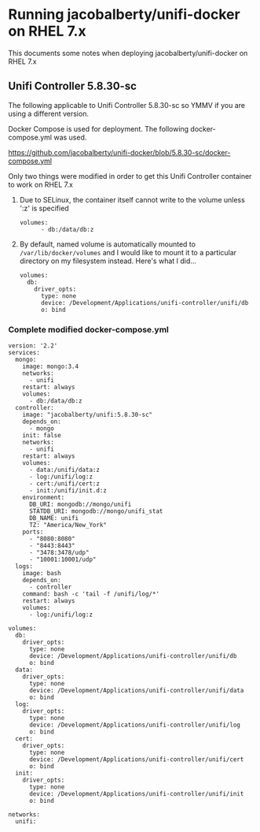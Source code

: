 # Running jacobalberty/unifi-docker on RHEL 7.x

This documents some notes when deploying jacobalberty/unifi-docker on RHEL 7.x

## Unifi Controller 5.8.30-sc

The following applicable to Unifi Controller 5.8.30-sc so YMMV if you are using a different version.

Docker Compose is used for deployment.  The following docker-compose.yml was used.

https://github.com/jacobalberty/unifi-docker/blob/5.8.30-sc/docker-compose.yml

Only two things were modified in order to get this Unifi Controller container to work on RHEL 7.x

1. Due to SELinux, the container itself cannot write to the volume unless ':z' is specified

   ```
   volumes:
         - db:/data/db:z
   ```

2. By default, named volume is automatically mounted to `/var/lib/docker/volumes` and I would like to mount it to a particular directory on my filesystem instead.  Here's what I did...

   ```
   volumes:
     db:
       driver_opts:
         type: none
         device: /Development/Applications/unifi-controller/unifi/db
         o: bind
   ```

### Complete modified docker-compose.yml

```
version: '2.2'
services:
  mongo:
    image: mongo:3.4
    networks:
      - unifi
    restart: always
    volumes:
      - db:/data/db:z
  controller:
    image: "jacobalberty/unifi:5.8.30-sc"
    depends_on:
      - mongo
    init: false
    networks:
      - unifi
    restart: always
    volumes:
      - data:/unifi/data:z
      - log:/unifi/log:z
      - cert:/unifi/cert:z
      - init:/unifi/init.d:z
    environment:
      DB_URI: mongodb://mongo/unifi
      STATDB_URI: mongodb://mongo/unifi_stat
      DB_NAME: unifi
      TZ: "America/New_York"
    ports:
      - "8080:8080"
      - "8443:8443"
      - "3478:3478/udp"
      - "10001:10001/udp"
  logs:
    image: bash
    depends_on:
      - controller
    command: bash -c 'tail -f /unifi/log/*'
    restart: always
    volumes:
      - log:/unifi/log:z

volumes:
  db:
    driver_opts:
      type: none
      device: /Development/Applications/unifi-controller/unifi/db
      o: bind
  data:
    driver_opts:
      type: none
      device: /Development/Applications/unifi-controller/unifi/data
      o: bind
  log:
    driver_opts:
      type: none
      device: /Development/Applications/unifi-controller/unifi/log
      o: bind
  cert:
    driver_opts:
      type: none
      device: /Development/Applications/unifi-controller/unifi/cert
      o: bind
  init:
    driver_opts:
      type: none
      device: /Development/Applications/unifi-controller/unifi/init
      o: bind

networks:
  unifi:
```

